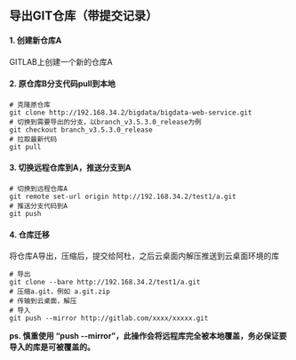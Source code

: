 ## 导出GIT仓库（带提交记录）

#### 1. 创建新仓库A

GITLAB上创建一个新的仓库A



#### 2. 原仓库B分支代码pull到本地

```shell
# 克隆原仓库
git clone http://192.168.34.2/bigdata/bigdata-web-service.git
# 切换到需要导出的分支，以branch_v3.5.3.0_release为例
git checkout branch_v3.5.3.0_release
# 拉取最新代码
git pull
```



#### 3. 切换远程仓库到A，推送分支到A

```shell
# 切换到远程仓库A
git remote set-url origin http://192.168.34.2/test1/a.git
# 推送分支代码到A
git push
```



#### 4. 仓库迁移

将仓库A导出，压缩后，提交给阿杜，之后云桌面内解压推送到云桌面环境的库

```shell
# 导出
git clone --bare http://192.168.34.2/test1/a.git
# 压缩a.git，例如 a.git.zip
# 传输到云桌面，解压
# 导入
git push --mirror http://gitlab.com/xxxx/xxxxx.git
```

**ps. 慎重使用 “push --mirror”，此操作会将远程库完全被本地覆盖，务必保证要导入的库是可被覆盖的。**

